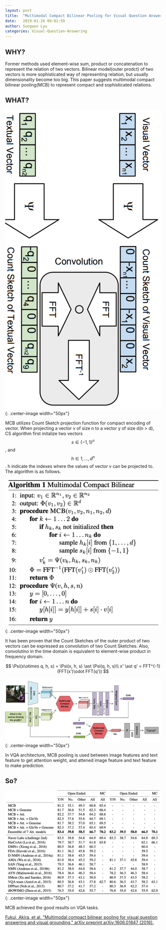 ```yaml
---
layout: post
title:  "Multimodal Compact Bilinear Pooling for Visual Question Answering and Visual Grounding"
date:   2019-01-26 09:01:59
author: Sungwon Lyu
categories: Visual-Question-Answering
---
```


## WHY? 
Former methods used element-wise sum, product or concatenation to represent the relation of two vectors. Bilinear model(outer prodct) of two vectors is more sophisticated way of representing relation, but usually dimensionality become too big. This paper suggests multimodal compact bilinear pooling(MCB) to represent compact and sophisticated relations. 

## WHAT?

![image](/assets/images/mcb1.png){: .center-image width="50px"}

MCB utilizes Count Sketch projection function for compact encoding of vector. When projecting a vector v of size n to a vector y of size d(n > d), CS algorithm first initalize two vectors $$s \in \{-1, 1\}^n$$, and $$h\in {1,...,d}^n$$. h indicate the indexes where the values of vector v can be projected to. The algorithm is as follows.

![image](/assets/images/mcb2.png){: .center-image width="50px"}

It has been proven that the Count Sketches of the outer product of two vectors can be expressed as convolution of two Count Sketches. Also, convolutino in the time domain is equivalent to element-wise product in frequency domain. 

$$
\Psi(x\otimes q, h, s) = \Psi(x, h, s) \ast \Psi(q, h, s)\\
x' \ast q' = FFT^{-1}(FFT(x')\odot FFT(q'))
$$

![image](/assets/images/mcb3.png){: .center-image width="50px"}

In VQA architecture, MCB pooling is used between image features and text feature to get attention weight, and attened image feature and text feature to make prediction. 

## So?

![image](/assets/images/mcb4.png){: .center-image width="50px"}

MCB achieved the good results on VQA tasks. 

[Fukui, Akira, et al. "Multimodal compact bilinear pooling for visual question answering and visual grounding." arXiv preprint arXiv:1606.01847 (2016).](https://arxiv.org/abs/1606.01847)

